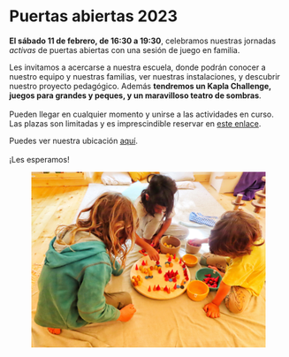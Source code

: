 # Puertas abiertas 2023

**El sábado 11 de febrero, de 16:30 a 19:30**, celebramos nuestras jornadas _activas_ de puertas abiertas con una sesión de juego en familia.&#x20;

Les invitamos a acercarse a nuestra escuela, donde podrán conocer a nuestro equipo y nuestras familias, ver nuestras instalaciones, y descubrir nuestro proyecto pedagógico. Además **tendremos un Kapla Challenge, juegos para grandes y peques, y un maravilloso teatro de sombras**.\
\
Pueden llegar en cualquier momento y unirse a las actividades en curso. Las plazas son limitadas y es imprescindible reservar en [este enlace](https://forms.gle/GHVhaohvjVYnDkYk8).

Puedes ver nuestra ubicación [aquí](informacion-basica-sobre-kaleide/localizacion-e-instalaciones.md).\
\
¡Les esperamos!

<figure><img src=".gitbook/assets/IMG_0742 (2).JPG" alt=""><figcaption></figcaption></figure>
